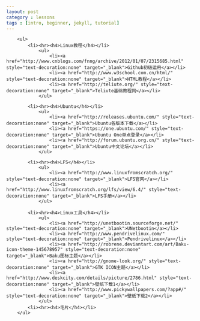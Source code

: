 ```yaml
---
layout: post
category : lessons
tags : [intro, beginner, jekyll, tutorial]
---
```

<!DOCTYPE html>
		<ul>
			<li><hr><h4>Linux教程</h4></li>
				<ul>
					<li><a href="http://www.cnblogs.com/fnng/archive/2012/01/07/2315685.html" style="text-decoration:none" target="_blank">Github初级运用</a></li>
					<li><a href="http://www.w3school.com.cn/html/" style="text-decoration:none" target="_blank">HTML教程</a></li>
					<li><a href="http://teliute.org/" style="text-decoration:none" target="_blank">Teliute基础教程网</a></li>
				</ul>

			<li><hr><h4>Ubuntu</h4></li>
				<ul>
					<li><a href="http://releases.ubuntu.com/" style="text-decoration:none" target="_blank">Ubuntu各版本下载</a></li>
					<li><a href="https://one.ubuntu.com/" style="text-decoration:none" target="_blank">Ubuntu One单点登录</a></li>
					<li><a href="http://forum.ubuntu.org.cn/" style="text-decoration:none" target="_blank">Ubuntu中文论坛</a></li>
				</ul>

			<li><hr><h4>LFS</h4></li>
				<ul>
					<li><a href="http://www.linuxfromscratch.org/" style="text-decoration:none" target="_blank">LFS官网</a></li>
					<li><a href="http://www.linuxfromscratch.org/lfs/view/6.4/" style="text-decoration:none" target="_blank">LFS手册</a></li>
				</ul>

			<li><hr><h4>Linux工具</h4></li>
				<ul>
					<li><a href="http://unetbootin.sourceforge.net/" style="text-decoration:none" target="_blank">UNetbootin</a></li>
					<li><a href="http://www.pendrivelinux.com/" style="text-decoration:none" target="_blank">Pendrivelinux</a></li>
					<li><a href="http://robrene.deviantart.com/art/Baku-icon-theme-145678957" style="text-decoration:none" target="_blank">Baku图标主题</a></li>
					<li><a href="http://gnome-look.org/" style="text-decoration:none" target="_blank">GTK ICON主题</a></li>
					<li><a href="http://www.deskcity.com/details/picture/2786.html" style="text-decoration:none" target="_blank">壁纸下载1</a></li>
					<li><a href="http://www.pickywallpapers.com/?app#/" style="text-decoration:none" target="_blank">壁纸下载2</a></li>
				</ul>
			<li><hr><h4>毛片</h4></li>
		</ul>